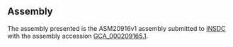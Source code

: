 

Assembly
--------

The assembly presented is the ASM20916v1 assembly submitted to
[INSDC](http://www.insdc.org) with the assembly accession
[GCA\_000209165.1](http://www.ebi.ac.uk/ena/data/view/GCA_000209165.1).
